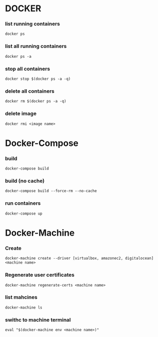 # DOCKER 

### list running containers
```
docker ps
```
### list all running containers
```
docker ps -a
```
### stop all containers
```
docker stop $(docker ps -a -q)
```
### delete all containers
```
docker rm $(docker ps -a -q)
```
### delete image
```
docker rmi <image name>
```

# Docker-Compose
### build
```
docker-compose build
```

### build (no cache)
```
docker-compose build --force-rm --no-cache
```

### run containers
```
docker-compose up
```

# Docker-Machine
### Create
```
docker-machine create --driver [virtualbox, amazonec2, digitalocean] <machine name>
```
### Regenerate user certificates
```
docker-machine regenerate-certs <machine name>
```
### list mahcines
```
docker-machine ls
```
### swithc to machine terminal
```
eval "$(docker-machine env <machine name>)"
```











